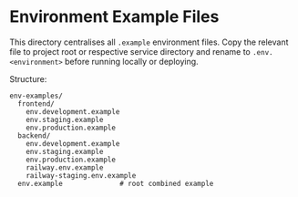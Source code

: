 # Environment Example Files

This directory centralises all `.example` environment files. Copy the relevant file to project root or respective service directory and rename to `.env.<environment>` before running locally or deploying.

Structure:

```
env-examples/
  frontend/
    env.development.example
    env.staging.example
    env.production.example
  backend/
    env.development.example
    env.staging.example
    env.production.example
    railway.env.example
    railway-staging.env.example
  env.example              # root combined example
``` 